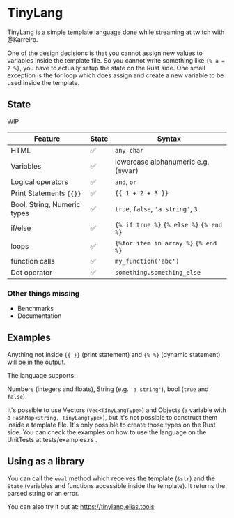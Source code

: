 # TinyLang

TinyLang is a simple template language done while streaming at twitch with @Karreiro. 

One of the design decisions is that you cannot assign new values to variables 
inside the template file. So you cannot write something like `{% a = 2 %}`, you
have to actually setup the state on the Rust side. One small exception is the for loop
which does assign and create a new variable to be used inside the template.

## State 

WIP

| Feature      | State | Syntax |
| ----------- | ----------- | ----------- |
| HTML        | ✅       | `any char`|
| Variables   | ✅        |  lowercase alphanumeric e.g. (`myvar`)|
| Logical operators| ✅        | `and`, `or`|
| Print Statements `{{}}`   | ✅        | `{{ 1 + 2 + 3 }}`|
| Bool, String, Numeric types   | ✅        | `true`, `false`, `'a string'`, `3`|
| if/else   | ✅       | `{% if true %}` `{% else %}`  `{% end %}`|
| loops   | ✅       | `{%for item in array %}` `{% end %}`|
| function calls   | ✅        | `my_function('abc')`|
| Dot operator   | ✅       | `something.something_else`|

### Other things missing

- Benchmarks
- Documentation

## Examples

Anything not inside `{{ }}` (print statement) and `{% %}` (dynamic statement) will be in the output.

The language supports:

Numbers (integers and floats), String (e.g. `'a string'`), bool (`true` and `false`).

It's possible to use Vectors (`Vec<TinyLangType>`) and Objects (a variable with a `HashMap<String, TinyLangType>`),
but it's not possible to construct them inside a template file. It's only possible to create
those types on the Rust side. You can check the examples on how to use the language on the UnitTests at tests/examples.rs . 

## Using as a library

You can call the `eval` method which receives the template (`&str`) and the `State` (variables and functions accessible inside the template). It returns
the parsed string or an error.


You can also try it out at: https://tinylang.elias.tools


